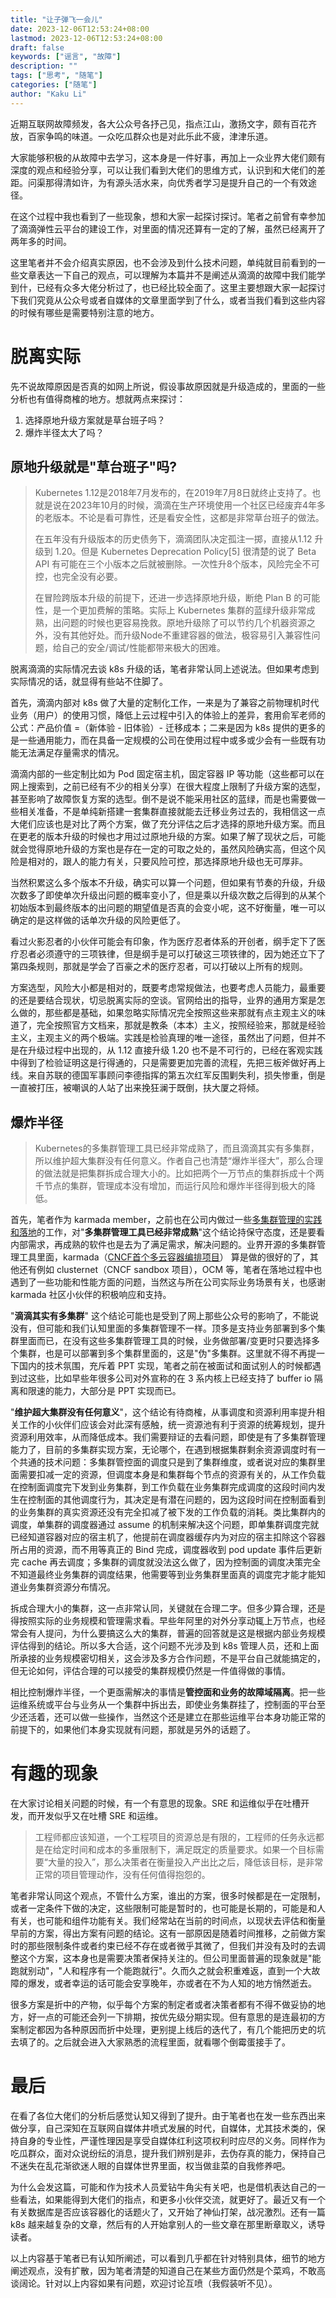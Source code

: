 ```yaml
---
title: "让子弹飞一会儿"
date: 2023-12-06T12:53:24+08:00
lastmod: 2023-12-06T12:53:24+08:00
draft: false
keywords: ["谣言", "故障"]
description: ""
tags: ["思考", "随笔"]
categories: ["随笔"]
author: "Kaku Li"
---
```


近期互联网故障频发，各大公众号各抒己见，指点江山，激扬文字，颇有百花齐放，百家争鸣的味道。一众吃瓜群众也是对此乐此不疲，津津乐道。

大家能够积极的从故障中去学习，这本身是一件好事，再加上一众业界大佬们颇有深度的观点和经验分享，可以让我们看到大佬们的思维方式，认识到和大佬们的差距。问渠那得清如许，为有源头活水来，向优秀者学习是提升自己的一个有效途径。

在这个过程中我也看到了一些现象，想和大家一起探讨探讨。笔者之前曾有幸参加了滴滴弹性云平台的建设工作，对里面的情况还算有一定的了解，虽然已经离开了两年多的时间。

这里笔者并不会介绍真实原因，也不会涉及到什么技术问题，单纯就目前看到的一些文章表达一下自己的观点，可以理解为本篇并不是阐述从滴滴的故障中我们能学到什，已经有众多大佬分析过了，也已经比较全面了。这里主要想跟大家一起探讨下我们究竟从公众号或者自媒体的文章里面学到了什么，或者当我们看到这些内容的时候有哪些是需要特别注意的地方。

# 脱离实际

先不说故障原因是否真的如网上所说，假设事故原因就是升级造成的，里面的一些分析也有值得商榷的地方。想就两点来探讨：

1. 选择原地升级方案就是草台班子吗？
2. 爆炸半径太大了吗？

## 原地升级就是"草台班子"吗?

> Kubernetes 1.12是2018年7月发布的，在2019年7月8日就终止支持了。也就是说在2023年10月的时候，滴滴在生产环境使用一个社区已经废弃4年多的老版本。不论是看可靠性，还是看安全性，这都是非常草台班子的做法。
>
> 在五年没有升级版本的历史债务下，滴滴团队决定孤注一掷，直接从1.12 升级到 1.20。但是 Kubernetes Deprecation Policy[5] 很清楚的说了 Beta API 有可能在三个小版本之后就被删除。一次性升8个版本，风险完全不可控，也完全没有必要。
>
> 在冒险跨版本升级的前提下，还进一步选择原地升级，断绝 Plan B 的可能性，是一个更加费解的策略。实际上 Kubernetes 集群的蓝绿升级非常成熟，出问题的时候也更容易挽救。原地升级除了可以节约几个机器资源之外，没有其他好处。而升级Node不重建容器的做法，极容易引入兼容性问题，给自己的安全/调试/性能都带来极大的困难。

脱离滴滴的实际情况去谈 k8s 升级的话，笔者非常认同上述说法。但如果考虑到实际情况的话，就显得有些站不住脚了。

首先，滴滴内部对 k8s 做了大量的定制化工作，一来是为了兼容之前物理机时代业务（用户）的使用习惯，降低上云过程中引入的体验上的差异，套用俞军老师的公式：产品价值 =（新体验 - 旧体验）- 迁移成本；二来是因为 k8s 提供的更多的是一些通用能力，而在具备一定规模的公司在使用过程中或多或少会有一些既有功能无法满足存量需求的情况。

滴滴内部的一些定制比如为 Pod 固定宿主机，固定容器 IP 等功能（这些都可以在网上搜索到，之前已经有不少的相关分享）在很大程度上限制了升级方案的选型，甚至影响了故障恢复方案的选型。倒不是说不能采用社区的蓝绿，而是也需要做一些相关准备，不是单纯新搭建一套集群直接就能去迁移业务过去的，我相信这一点大佬们应该也是对比了两个方案，做了充分评估之后才选择的原地升级方案。而且在更老的版本升级的时候也才用过过原地升级的方案。如果了解了现状之后，可能就会觉得原地升级的方案也是存在一定的可取之处的，虽然风险确实高，但这个风险是相对的，跟人的能力有关，只要风险可控，那选择原地升级也无可厚非。

当然积累这么多个版本不升级，确实可以算一个问题，但如果有节奏的升级，升级次数多了即使单次升级出问题的概率变小了，但是乘以升级次数之后得到的从某个初始版本到最终版本的出问题的期望值是否真的会变小呢，这不好衡量，唯一可以确定的是这样做的话单次升级的风险更低了。

看过火影忍者的小伙伴可能会有印象，作为医疗忍者体系的开创者，纲手定下了医疗忍者必须遵守的三项铁律，但是纲手是可以打破这三项铁律的，因为她还立下了第四条规则，那就是学会了百豪之术的医疗忍者，可以打破以上所有的规则。

方案选型，风险大小都是相对的，既要考虑常规做法，也要考虑人员能力，最重要的还是要结合现状，切忌脱离实际的空谈。官网给出的指导，业界的通用方案是怎么做的，那些都是基础，如果忽略实际情况完全按照这些来那就有点主观主义的味道了，完全按照官方文档来，那就是教条（本本）主义，按照经验来，那就是经验主义，主观主义的两个极端。实践是检验真理的唯一途径，虽然出了问题，但并不是在升级过程中出现的，从 1.12 直接升级 1.20 也不是不可行的，已经在客观实践中得到了检验证明这是行得通的，只是需要更加完善的流程，先把三板斧做好再上线。来自苏联的德国军事顾问李德指挥的第五次红军反围剿失利，损失惨重，倒是一直被打压，被嘲讽的人站了出来挽狂澜于既倒，扶大厦之将倾。

## 爆炸半径

> Kubernetes的多集群管理工具已经非常成熟了，而且滴滴其实有多集群，所以维护超大集群没有任何意义。作者自己也清楚“爆炸半径大”，那么合理的做法就是把集群拆成合理大小的。比如把两个一万节点的集群拆成十个两千节点的集群，管理成本没有增加，而运行风险和爆炸半径得到极大的降低。

首先，笔者作为 karmada member，之前也在公司内做过一些[多集群管理的实践和落地](https://www.youtube.com/watch?app=desktop&v=jZg6TmyciyI)的工作，对"**多集群管理工具已经非常成熟**"这个结论持保守态度，还是要看内部需求，再成熟的软件也是去为了满足需求，解决问题的。业界开源的多集群管理工具里面，karmada（[CNCF首个多云容器编排项目](https://www.huaweicloud.com/news/2021/20210930170017833.html)） 算是做的很好的了，其他还有例如 clusternet（CNCF sandbox 项目），OCM 等，笔者在落地过程中也遇到了一些功能和性能方面的问题，当然这与所在公司实际业务场景有关，也感谢 karmada 社区小伙伴的积极响应和支持。

"**滴滴其实有多集群**" 这个结论可能也是受到了网上那些公众号的影响了，不能说没有，但可能和我们认知里面的多集群管理不一样。顶多是支持业务部署到多个集群里面而已，在没有这些多集群管理工具的时候，业务做部署/变更时只要选择多个集群，也是可以部署到多个集群里面的，这是"伪"多集群。这里就不得不再提一下国内的技术氛围，充斥着 PPT 实现，笔者之前在被面试和面试别人的时候都遇到过这些，比如早些年很多公司对外宣称的在 3 系内核上已经支持了 buffer io 隔离和限速的能力，大部分是 PPT 实现而已。

"**维护超大集群没有任何意义**"，这个结论有待商榷，从事调度和资源利用率提升相关工作的小伙伴们应该会对此深有感触，统一资源池有利于资源的统筹规划，提升资源利用效率，从而降低成本。我们需要辩证的去看问题，即使是有了多集群管理能力了，目前的多集群实现方案，无论哪个，在遇到根据集群剩余资源调度时有一个共通的技术问题：多集群管控面的调度只是到了集群维度，或者说对应的集群里面需要扣减一定的资源，但调度本身是和集群每个节点的资源有关的，从工作负载在控制面调度完下发到业务集群，到工作负载在业务集群完成调度的这段时间内发生在控制面的其他调度行为，其决定是有潜在问题的，因为这段时间在控制面看到的业务集群的真实资源还没有完全扣减了被下发的工作负载的消耗。类比集群内的调度，单集群的调度器通过 assume 的机制来解决这个问题，即单集群调度完就已经知道容器对应的宿主机了，他提前在调度器缓存内为对应的宿主扣除这个容器所占用的资源，而不用等真正的 Bind 完成，调度器收到 pod update 事件后更新完 cache 再去调度；多集群的调度就没法这么做了，因为控制面的调度决策完全不知道最终业务集群的调度结果，他需要等到业务集群里面真的调度完才能才能知道业务集群资源分布情况。

拆成合理大小的集群，这一点非常认同，关键就在合理二字。但多少算合理，还是得按照实际的业务规模和管理需求看。早些年阿里的对外分享动辄上万节点，也经常会有人提问，为什么要搞这么大的集群，普遍的回答就是这是根据内部业务规模评估得到的结论。所以多大合适，这个问题不光涉及到 k8s 管理人员，还和上面所承接的业务规模密切相关，这会涉及多方合作问题，不是平台自己就能搞定的，但无论如何，评估合理的可以接受的集群规模仍然是一件值得做的事情。

相比控制爆炸半径，一个更亟需解决的事情是**管控面和业务的故障域隔离**。把一些运维系统或平台与业务从一个集群中拆出去，即使业务集群挂了，控制面的平台至少还活着，还可以做一些操作，当然这个还是建立在那些运维平台本身功能正常的前提下的，如果他们本身实现就有问题，那就是另外的话题了。

# 有趣的现象

在大家讨论相关问题的时候，有一个有意思的现象。SRE 和运维似乎在吐槽开发，而开发似乎又在吐槽 SRE 和运维。

> 工程师都应该知道，一个工程项目的资源总是有限的，工程师的任务永远都是在给定时间和成本的多重限制下，满足既定的质量要求。如果一个目标需要“大量的投入”，那么决策者在衡量投入产出比之后，降低该目标，是非常正常的项目管理动作，没有任何值得抱怨的。

笔者非常认同这个观点，不管什么方案，谁出的方案，很多时候都是在一定限制，或者一定条件下做的决定，这些限制可能是暂时的，也可能是长期的，可能是和人有关，也可能和组件功能有关。我们经常站在当前的时间点，以现状去评估和衡量早前的方案，得出方案有问题的结论。这有一部原因是随着时间推移，之前做方案时的那些限制条件或者约束已经不存在或者微乎其微了，但我们并没有及时的去调整这个方案，这本身也是需要决策者保持关注的。但公司里面普遍的现象就是"能跑就别动"，"人和程序有一个能跑就行"。久而久之就会积重难返，直到一个大故障的爆发，或者幸运的话可能会安享晚年，亦或者在不为人知的地方悄然逝去。

很多方案是折中的产物，似乎每个方案的制定者或者决策者都有不得不做妥协的地方，好一点的可能还会列一下排期，按优先级分期实现。但有意思的是连最初的方案制定都因为各种原因而折中处理，更别提上线后的迭代了，有几个能把历史的坑去填了的。之后就会进入大家熟悉的流程里面，就看哪个倒霉蛋接手了。

# 最后

在看了各位大佬们的分析后感觉认知又得到了提升。由于笔者也在发一些东西出来做分享，自己深知在互联网自媒体井喷式发展的时代，自媒体，尤其技术类的，保持自身的专业性，严谨性理因是享受自媒体红利这项权利时应尽的义务。同样作为吃瓜群众，面对众说纷纭的消息，提升我们辨别是非，去伪存真的能力，保持自己不迷失在乱花渐欲迷人眼的自媒体世界里面，权当做韭菜的自我修养吧。

为什么会发这篇，可能和作为技术人员爱钻牛角尖有关吧，也是借机表达自己的一些看法，如果能得到大佬们的指点，和更多小伙伴交流，就更好了。最近又有一个有关数据库是否应该容器化的话题火了，又开始了神仙打架，战况激烈。还有一篇 k8s 越来越复杂的文章，然后有的人开始拿别人的一些文章在那里断章取义，诱导读者。

以上内容基于笔者已有认知所阐述，可以看到几乎都在针对特别具体，细节的地方阐述观点，没有扩散，因为笔者清楚的知道自己在某些方面仍然是个菜鸡，不敢高谈阔论。针对以上内容如果有问题，欢迎讨论互喷（我假装听不见）。
